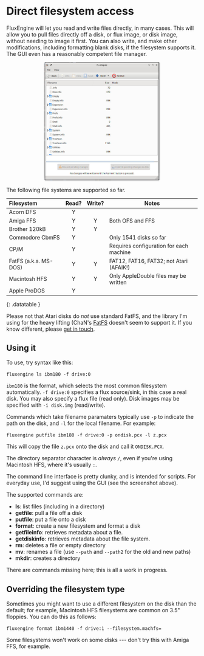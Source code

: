 Direct filesystem access
========================

FluxEngine will let you read and write files directly, in many cases. This will
allow you to pull files directly off a disk, or flux image, or disk image,
without needing to image it first. You can also write, and make other
modifications, including formatting blank disks, if the filesystem supports it.
The GUI even has a reasonably competent file manager.

<div style="text-align: center">
<a href="filebrowser.jpg"><img src="filebrowser.jpg" style="width:60%" alt="screenshot of the GUI in action"></a>
</div>

The following file systems are supported so far.

| Filesystem                               | Read? | Write? | Notes |
|:-----------------------------------------|:-----:|:------:|-------|
| Acorn DFS                                |   Y   |        |       |
| Amiga FFS                                |   Y   |   Y    | Both OFS and FFS |
| Brother 120kB                            |   Y   |   Y    |       |
| Commodore CbmFS                          |   Y   |        | Only 1541 disks so far |
| CP/M                                     |   Y   |        | Requires configuration for each machine |
| FatFS (a.k.a. MS-DOS)                    |   Y   |   Y    | FAT12, FAT16, FAT32; not Atari (AFAIK!) |
| Macintosh HFS                            |   Y   |   Y    | Only AppleDouble files may be written |
| Apple ProDOS                             |   Y   |        |       |
{: .datatable }

Please not that Atari disks do _not_ use standard FatFS, and the library I'm
using for the heavy lifting (ChaN's
[FatFS](http://elm-chan.org/fsw/ff/00index_e.html) doesn't seem to support it.
If you know different, please [get in
touch](https://github.com/davidgiven/fluxengine/issues/new).

Using it
--------

To use, try syntax like this:

```
fluxengine ls ibm180 -f drive:0
```

`ibm180` is the format, which selects the most common filesystem automatically.
`-f drive:0` specifies a flux source/sink, in this case a real disk. You may
also specify a flux file (read only). Disk images may be specified with `-i
disk.img` (read/write).

Commands which take filename paramaters typically use `-p` to indicate the path
on the disk, and `-l` for the local filename. For example:

```
fluxengine putfile ibm180 -f drive:0 -p ondisk.pcx -l z.pcx
```

This will copy the file `z.pcx` onto the disk and call it `ONDISK.PCX`.

The directory separator character is _always_ `/`, even if you're using
Macintosh HFS, where it's usually `:`.

The command line interface is pretty clunky, and is intended for scripts. For
everyday use, I'd suggest using the GUI (see the screenshot above).

The supported commands are:

  - **ls**: list files (including in a directory)
  - **getfile**: pull a file off a disk
  - **putfile**: put a file onto a disk
  - **format**: create a new filesystem and format a disk
  - **getfileinfo**: retrieves metadata about a file.
  - **getdiskinfo**: retrieves metadata about the file system.
  - **rm**: deletes a file or empty directory
  - **mv**: renames a file (use `--path` and `--path2` for the old and new paths)
  - **mkdir**: creates a directory
  
There are commands missing here; this is all a work in progress.

Overriding the filesystem type
------------------------------

Sometimes you might want to use a different filesystem on the disk than the
default; for example, Macintosh HFS filesystems are common on 3.5" floppies. You
can do this as follows:

```
fluxengine format ibm1440 -f drive:1 --filesystem.machfs=
```

Some filesystems won't work on some disks --- don't try this with Amiga FFS, for
example.


